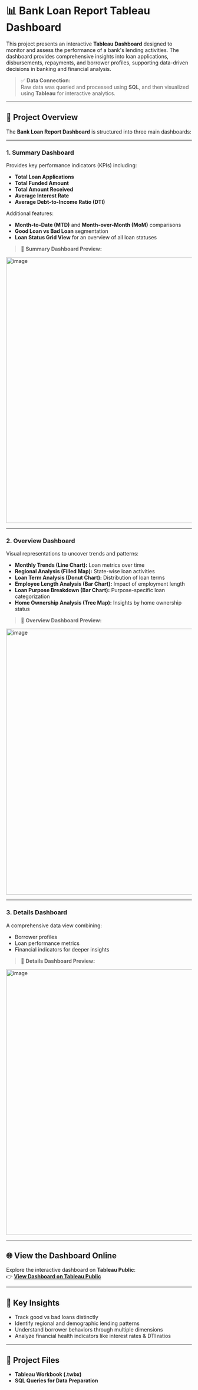 # 📊 Bank Loan Report Tableau Dashboard

This project presents an interactive **Tableau Dashboard** designed to monitor and assess the performance of a bank's lending activities. The dashboard provides comprehensive insights into loan applications, disbursements, repayments, and borrower profiles, supporting data-driven decisions in banking and financial analysis.

> ✅ **Data Connection:**  
Raw data was queried and processed using **SQL**, and then visualized using **Tableau** for interactive analytics.

---

## 📌 Project Overview

The **Bank Loan Report Dashboard** is structured into three main dashboards:

---

### 1. Summary Dashboard

Provides key performance indicators (KPIs) including:
- **Total Loan Applications**
- **Total Funded Amount**
- **Total Amount Received**
- **Average Interest Rate**
- **Average Debt-to-Income Ratio (DTI)**

Additional features:
- **Month-to-Date (MTD)** and **Month-over-Month (MoM)** comparisons
- **Good Loan vs Bad Loan** segmentation
- **Loan Status Grid View** for an overview of all loan statuses

> 📸 **Summary Dashboard Preview:**  
<img width="1281" height="720" alt="image" src="https://github.com/user-attachments/assets/ce6fe33b-dab0-497b-b375-5eda6dd23f3e" />

---

### 2. Overview Dashboard

Visual representations to uncover trends and patterns:
- **Monthly Trends (Line Chart):** Loan metrics over time
- **Regional Analysis (Filled Map):** State-wise loan activities
- **Loan Term Analysis (Donut Chart):** Distribution of loan terms
- **Employee Length Analysis (Bar Chart):** Impact of employment length
- **Loan Purpose Breakdown (Bar Chart):** Purpose-specific loan categorization
- **Home Ownership Analysis (Tree Map):** Insights by home ownership status

> 📸 **Overview Dashboard Preview:**  
<img width="1280" height="720" alt="image" src="https://github.com/user-attachments/assets/870de9dc-414a-45da-8dc6-8acca14b774f" />

---

### 3. Details Dashboard

A comprehensive data view combining:
- Borrower profiles
- Loan performance metrics
- Financial indicators for deeper insights

> 📸 **Details Dashboard Preview:**  
<img width="1279" height="719" alt="image" src="https://github.com/user-attachments/assets/2a3028fa-d61b-4b31-a0f5-8ce07b2daea1" />

---

## 🌐 View the Dashboard Online

Explore the interactive dashboard on **Tableau Public**:  
👉 **[View Dashboard on Tableau Public](https://public.tableau.com/views/BankLoanDashboard_17524549897920/SUMMARY?:language=en-US&:sid=&:redirect=auth&:display_count=n&:origin=viz_share_link)**

---

## 🚀 Key Insights
- Track good vs bad loans distinctly
- Identify regional and demographic lending patterns
- Understand borrower behaviors through multiple dimensions
- Analyze financial health indicators like interest rates & DTI ratios

---

## 📂 Project Files
- **Tableau Workbook (.twbx)**
- **SQL Queries for Data Preparation**
